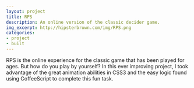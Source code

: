 ```yaml
---
layout: project
title: RPS
description: An online version of the classic decider game. 
img_excerpt: http://hipsterbrown.com/img/RPS.png
categories:
- project
- built
---
```


RPS is the online experience for the classic game that has been played for ages. But how do you play by yourself? In this ever improving project, I took advantage of the great animation abilities in CSS3 and the easy logic found using CoffeeScript to complete this fun task.
